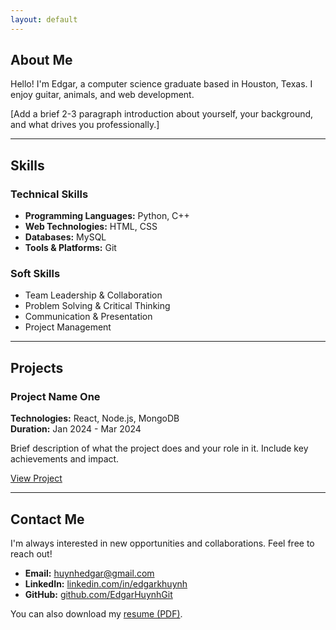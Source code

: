 ```yaml
---
layout: default
---
```


<section id="about" class="section">

## About Me

Hello! I'm Edgar, a computer science graduate based in Houston, Texas. I enjoy guitar, animals, and web development.

[Add a brief 2-3 paragraph introduction about yourself, your background, and what drives you professionally.]

</section>

---

<section id="skills" class="section">

## Skills

### Technical Skills
- **Programming Languages:** Python, C++
- **Web Technologies:** HTML, CSS
- **Databases:** MySQL
- **Tools & Platforms:** Git

### Soft Skills
- Team Leadership & Collaboration
- Problem Solving & Critical Thinking
- Communication & Presentation
- Project Management

</section>

---

<section id="projects" class="section">

## Projects

### Project Name One
**Technologies:** React, Node.js, MongoDB  
**Duration:** Jan 2024 - Mar 2024

Brief description of what the project does and your role in it. Include key achievements and impact.

[View Project](https://github.com/yourusername/project)

---

<section id="contact" class="section">

## Contact Me

I'm always interested in new opportunities and collaborations. Feel free to reach out!

- **Email:** [huynhedgar@gmail.com](mailto:huynhedgar@gmail.com)
- **LinkedIn:** [linkedin.com/in/edgarkhuynh](https://linkedin.com/in/edgarkhuynh/)
- **GitHub:** [github.com/EdgarHuynhGit]([https://github.com/yourusername](https://github.com/EdgarHuynhGit))

You can also download my [resume (PDF)](/assets/resume.pdf).

</section>
